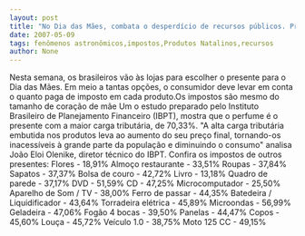 ```yaml
---
layout: post
title: "No Dia das Mães, combata o desperdício de recursos públicos. Prefira produtos com menos impostos"
date: 2007-05-09
tags: fenômenos astronômicos,impostos,Produtos Natalinos,recursos
author: None
---
```

Nesta semana, os brasileiros v&atilde;o &agrave;s lojas para escolher o presente para o Dia das M&atilde;es. 
Em meio a tantas op&ccedil;&otilde;es, o consumidor deve levar em conta o quanto paga de imposto em cada produto.Os impostos s&atilde;o mesmo do tamanho de cora&ccedil;&atilde;o de m&atilde;e 
Um o estudo preparado pelo Instituto Brasileiro de Planejamento Financeiro (IBPT), mostra que o perfume &eacute; o presente com a maior carga tribut&aacute;ria, de 70,33%. 
&quot;A alta carga tribut&aacute;ria embutida nos produtos leva ao aumento do seu pre&ccedil;o final, tornando-os inacess&iacute;veis &agrave; grande parte da popula&ccedil;&atilde;o e diminuindo o consumo&quot; analisa Jo&atilde;o Eloi Olenike, diretor t&eacute;cnico do IBPT. 
Confira os impostos de outros presentes:
Flores - 18,91% 
Almo&ccedil;o restaurante - 33,51% 
Roupas - 37,84% 
Sapatos - 37,37% 
Bolsa de couro - 42,72% 
Livro - 13,18% 
Quadro de parede - 37,17% 
DVD - 51,59% 
CD - 47,25% 
Microcomputador - 25,50% 
Aparelho de Som / TV - 38,00% 
Ferro de passar - 44,35% 
Batedeira / Liquidificador - 43,64% 
Torradeira el&eacute;trica - 45,89% 
Microondas - 56,99% 
Geladeira - 47,06% 
Fog&atilde;o 4 bocas - 39,50% 
Panelas - 44,47% 
Copos - 45,60% 
Lou&ccedil;a - 45,72% 
Ve&iacute;culo 1.0 - 38,75% 
Moto 125 CC - 49,15%  
